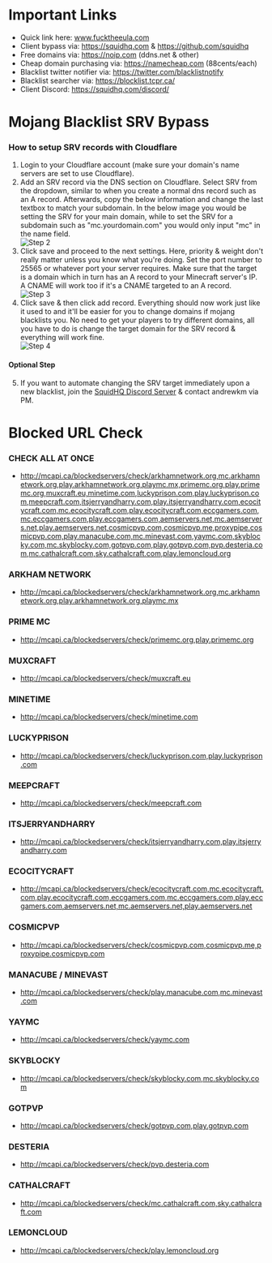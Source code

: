 # Important Links
- Quick link here: www.fucktheeula.com
- Client bypass via: https://squidhq.com & https://github.com/squidhq
- Free domains via: https://noip.com (ddns.net & other)
- Cheap domain purchasing via: https://namecheap.com (88cents/each)
- Blacklist twitter notifier via: https://twitter.com/blacklistnotify
- Blacklist searcher via: https://blocklist.tcpr.ca/
- Client Discord: https://squidhq.com/discord/

# Mojang Blacklist SRV Bypass
### How to setup SRV records with Cloudflare
1. Login to your Cloudflare account (make sure your domain's name servers are set to use Cloudflare).
2. Add an SRV record via the DNS section on Cloudflare. Select SRV from the dropdown, similar to when you create a normal dns record such as an A record. Afterwards, copy the below information and change the last textbox to match your subdomain. In the below image you would be setting the SRV for your main domain, while to set the SRV for a subdomain such as "mc.yourdomain.com" you would only input "mc" in the name field.<br> ![Step 2](http://i.imgur.com/TFceNfV.png)
3. Click save and proceed to the next settings. Here, priority & weight don't really matter unless you know what you're doing. Set the port number to 25565 or whatever port your server requires. Make sure that the target is a domain which in turn has an A record to your Minecraft server's IP. A CNAME will work too if it's a CNAME targeted to an A record.<br> ![Step 3](http://i.imgur.com/tSE9pRI.png)
4. Click save & then click add record. Everything should now work just like it used to and it'll be easier for you to change domains if mojang blacklists you. No need to get your players to try different domains, all you have to do is change the target domain for the SRV record & everything will work fine.<br> ![Step 4](http://i.imgur.com/DNp5oBQ.png)
#### Optional Step
5. If you want to automate changing the SRV target immediately upon a new blacklist, join the [SquidHQ Discord Server](https://squidhq.com/discord/) & contact andrewkm via PM.

# Blocked URL Check

### CHECK ALL AT ONCE
- http://mcapi.ca/blockedservers/check/arkhamnetwork.org,mc.arkhamnetwork.org,play.arkhamnetwork.org,playmc.mx,primemc.org,play.primemc.org,muxcraft.eu,minetime.com,luckyprison.com,play.luckyprison.com,meepcraft.com,itsjerryandharry.com,play.itsjerryandharry.com,ecocitycraft.com,mc.ecocitycraft.com,play.ecocitycraft.com,eccgamers.com,mc.eccgamers.com,play.eccgamers.com,aemservers.net,mc.aemservers.net,play.aemservers.net,cosmicpvp.com,cosmicpvp.me,proxypipe.cosmicpvp.com,play.manacube.com,mc.minevast.com,yaymc.com,skyblocky.com,mc.skyblocky.com,gotpvp.com,play.gotpvp.com,pvp.desteria.com,mc.cathalcraft.com,sky.cathalcraft.com,play.lemoncloud.org

### ARKHAM NETWORK
- http://mcapi.ca/blockedservers/check/arkhamnetwork.org,mc.arkhamnetwork.org,play.arkhamnetwork.org,playmc.mx

### PRIME MC
- http://mcapi.ca/blockedservers/check/primemc.org,play.primemc.org

### MUXCRAFT
- http://mcapi.ca/blockedservers/check/muxcraft.eu

### MINETIME
- http://mcapi.ca/blockedservers/check/minetime.com

### LUCKYPRISON
- http://mcapi.ca/blockedservers/check/luckyprison.com,play.luckyprison.com

### MEEPCRAFT
- http://mcapi.ca/blockedservers/check/meepcraft.com

### ITSJERRYANDHARRY
- http://mcapi.ca/blockedservers/check/itsjerryandharry.com,play.itsjerryandharry.com

### ECOCITYCRAFT
- http://mcapi.ca/blockedservers/check/ecocitycraft.com,mc.ecocitycraft.com,play.ecocitycraft.com,eccgamers.com,mc.eccgamers.com,play.eccgamers.com,aemservers.net,mc.aemservers.net,play.aemservers.net

### COSMICPVP
- http://mcapi.ca/blockedservers/check/cosmicpvp.com,cosmicpvp.me,proxypipe.cosmicpvp.com

### MANACUBE / MINEVAST
- http://mcapi.ca/blockedservers/check/play.manacube.com,mc.minevast.com

### YAYMC
- http://mcapi.ca/blockedservers/check/yaymc.com

### SKYBLOCKY
- http://mcapi.ca/blockedservers/check/skyblocky.com,mc.skyblocky.com

### GOTPVP
- http://mcapi.ca/blockedservers/check/gotpvp.com,play.gotpvp.com

### DESTERIA
- http://mcapi.ca/blockedservers/check/pvp.desteria.com

### CATHALCRAFT
- http://mcapi.ca/blockedservers/check/mc.cathalcraft.com,sky.cathalcraft.com

### LEMONCLOUD
- http://mcapi.ca/blockedservers/check/play.lemoncloud.org
